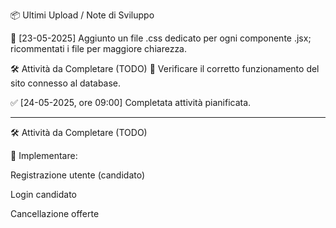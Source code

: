 📦 Ultimi Upload / Note di Sviluppo

🔄 [23-05-2025] Aggiunto un file .css dedicato per ogni componente .jsx; ricommentati i file per maggiore chiarezza.

🛠️ Attività da Completare (TODO)
🔌 Verificare il corretto funzionamento del sito connesso al database.

✅ [24-05-2025, ore 09:00] Completata attività pianificata.

---

🛠️ Attività da Completare (TODO)

👤 Implementare:

Registrazione utente (candidato)

Login candidato

Cancellazione offerte
